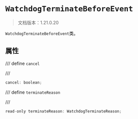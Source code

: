 # `WatchdogTerminateBeforeEvent`

> 文档版本：1.21.0.20

`WatchdogTerminateBeforeEvent`类。

## 属性

/// define
`cancel`


///

```js
cancel: boolean;
```


/// define
`terminateReason`


///

```js
read-only terminateReason: WatchdogTerminateReason;
```

